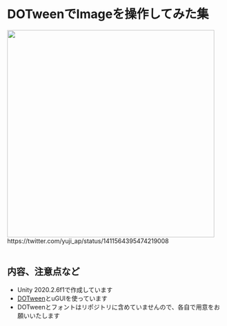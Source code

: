 # DOTweenでImageを操作してみた集

<img src="https://user-images.githubusercontent.com/27964732/124387318-09025200-dd19-11eb-89ee-93a5d56167e2.gif" width="480" />
https://twitter.com/yuji_ap/status/1411564395474219008

<br />
<br />

## 内容、注意点など
- Unity 2020.2.6f1で作成しています
- [DOTween](https://assetstore.unity.com/packages/tools/visual-scripting/dotween-pro-32416?aid=1100ldhgk)とuGUIを使っています
- DOTweenとフォントはリポジトリに含めていませんので、各自で用意をお願いいたします
